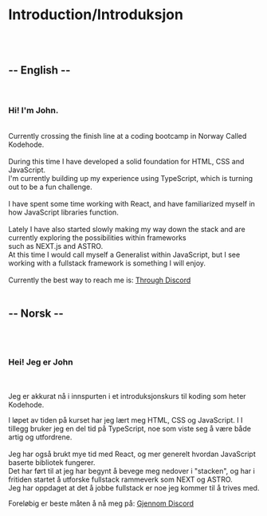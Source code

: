 <h1>Introduction/Introduksjon</h1>
<br>
<br>
<h2>-- English --</h2> 
<br>
<h3>Hi! I'm John.</h3>  <br>
Currently crossing the finish line at a coding bootcamp in Norway Called Kodehode.<br>
<br>
During this time I have developed a solid foundation for HTML, CSS and JavaScript. <br>
I'm currently building up my experience using TypeScript, which is turning out to be a fun challenge. <br>
<br>
I have spent some time working with React, and have familiarized myself in how JavaScript libraries function. <br>
<br>
Lately I have also started slowly making my way down the stack and are currently exploring the possibilities within frameworks <br>
such as NEXT.js and ASTRO. <br>
At this time I would call myself a Generalist within JavaScript, but I see working with a fullstack framework is something I will enjoy. <br>
<br>
Currently the best way to reach me is: <a href="https://discordapp.com/users/johnb08"> Through Discord <a/>
<br>
<br>
<h2>-- Norsk --</h2> 
<br>
<br>
<h3>Hei! Jeg er John</h3> <br>
<br>
Jeg er akkurat nå i innspurten i et introduksjonskurs til koding som heter Kodehode. <br>

I løpet av tiden på kurset har jeg lært meg HTML, CSS og JavaScript. I I tillegg bruker jeg en del tid på TypeScript, noe som viste seg å være både artig og utfordrene. <br>
<br>
Jeg har også brukt mye tid med React, og mer generelt hvordan JavaScript baserte bibliotek fungerer. <br>
Det har ført til at jeg har begynt å bevege meg nedover i "stacken", og har i fritiden startet å utforske fullstack rammeverk som NEXT og ASTRO. <br>
Jeg har oppdaget at det å jobbe fullstack er noe jeg kommer til å trives med. <br>



Foreløbig er beste måten å nå meg på: <a href="https://discordapp.com/users/johnb08"> Gjennom Discord <a/>

<!---
JohnB08/JohnB08 is a ✨ special ✨ repository because its `README.md` (this file) appears on your GitHub profile.
You can click the Preview link to take a look at your changes.
--->
